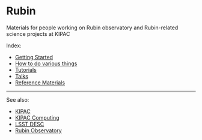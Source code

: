 # Rubin

Materials for people working on Rubin observatory and Rubin-related science projects at KIPAC

Index:
- [Getting Started](./getting_started/)
- [How to do various things](./how_to/)
- [Tutorials](./tutorials/)
- [Talks](./talks/)
- [Reference Materials](./reference_materials/)

---

See also:
- [KIPAC](https://kipac.stanford.edu/)
- [KIPAC Computing](https://github.com/KIPAC/computing)
- [LSST DESC](https://lsstdesc.org/)
- [Rubin Observatory](https://rubinobservatory.org/)
